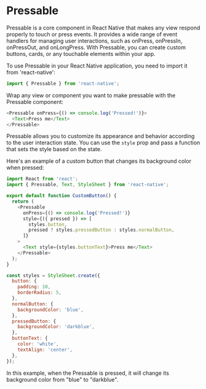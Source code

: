 # Pressable

Pressable is a core component in React Native that makes any view respond properly to touch or press events. It provides a wide range of event handlers for managing user interactions, such as onPress, onPressIn, onPressOut, and onLongPress. With Pressable, you can create custom buttons, cards, or any touchable elements within your app.

To use Pressable in your React Native application, you need to import it from 'react-native':

```javascript
import { Pressable } from 'react-native';
```

Wrap any view or component you want to make pressable with the Pressable component:

```javascript
<Pressable onPress={() => console.log('Pressed!')}>
  <Text>Press me</Text>
</Pressable>
```

Pressable allows you to customize its appearance and behavior according to the user interaction state. You can use the `style` prop and pass a function that sets the style based on the state.

Here's an example of a custom button that changes its background color when pressed:

```javascript
import React from 'react';
import { Pressable, Text, StyleSheet } from 'react-native';

export default function CustomButton() {
  return (
    <Pressable
      onPress={() => console.log('Pressed!')}
      style={({ pressed }) => [
        styles.button,
        pressed ? styles.pressedButton : styles.normalButton,
      ]}
    >
      <Text style={styles.buttonText}>Press me</Text>
    </Pressable>
  );
}

const styles = StyleSheet.create({
  button: {
    padding: 10,
    borderRadius: 5,
  },
  normalButton: {
    backgroundColor: 'blue',
  },
  pressedButton: {
    backgroundColor: 'darkblue',
  },
  buttonText: {
    color: 'white',
    textAlign: 'center',
  },
});
```

In this example, when the Pressable is pressed, it will change its background color from "blue" to "darkblue".